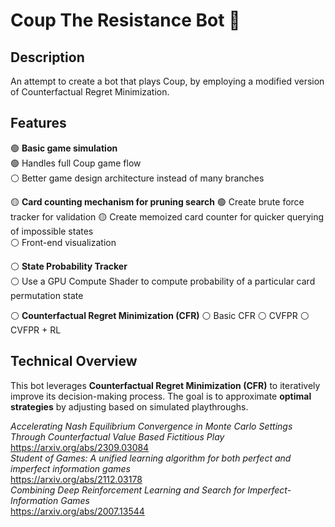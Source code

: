 # Coup The Resistance Bot 🚀

## Description
An attempt to create a bot that plays Coup, by employing a modified version of Counterfactual Regret Minimization. 

## Features
🟢 **Basic game simulation**  
    🟢 Handles full Coup game flow  
    ⚪ Better game design architecture instead of many branches  
  
🟡 **Card counting mechanism for pruning search**
    🟢 Create brute force tracker for validation
    🟡 Create memoized card counter for quicker querying of impossible states  
    ⚪ Front-end visualization  

⚪ **State Probability Tracker**  
    ⚪ Use a GPU Compute Shader to compute probability of a particular card permutation state  

⚪ **Counterfactual Regret Minimization (CFR)**
    ⚪ Basic CFR
    ⚪ CVFPR
    ⚪ CVFPR + RL  

## Technical Overview
This bot leverages **Counterfactual Regret Minimization (CFR)** to iteratively improve its decision-making process. The goal is to approximate **optimal strategies** by adjusting based on simulated playthroughs.  

*Accelerating Nash Equilibrium Convergence in Monte Carlo Settings Through Counterfactual Value Based Fictitious Play*  
https://arxiv.org/abs/2309.03084  
*Student of Games: A unified learning algorithm for both perfect and imperfect information games*  
https://arxiv.org/abs/2112.03178  
*Combining Deep Reinforcement Learning and Search for Imperfect-Information Games*  
https://arxiv.org/abs/2007.13544  

